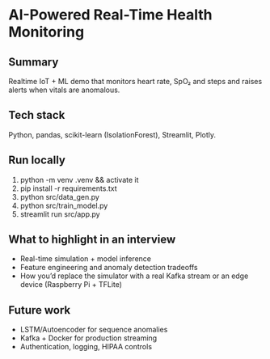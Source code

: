 # AI-Powered Real-Time Health Monitoring

## Summary
Realtime IoT + ML demo that monitors heart rate, SpO₂ and steps and raises alerts when vitals are anomalous.

## Tech stack
Python, pandas, scikit-learn (IsolationForest), Streamlit, Plotly.

## Run locally
1. python -m venv .venv && activate it
2. pip install -r requirements.txt
3. python src/data_gen.py
4. python src/train_model.py
5. streamlit run src/app.py

## What to highlight in an interview
- Real-time simulation + model inference
- Feature engineering and anomaly detection tradeoffs
- How you’d replace the simulator with a real Kafka stream or an edge device (Raspberry Pi + TFLite)

## Future work
- LSTM/Autoencoder for sequence anomalies
- Kafka + Docker for production streaming
- Authentication, logging, HIPAA controls
